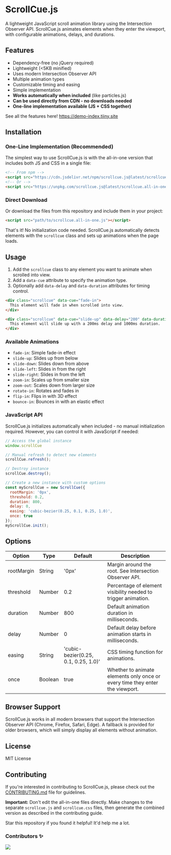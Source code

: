 # ScrollCue.js

A lightweight JavaScript scroll animation library using the Intersection Observer API. ScrollCue.js animates elements when they enter the viewport, with configurable animations, delays, and durations.

## Features

- Dependency-free (no jQuery required)
- Lightweight (<5KB minified)
- Uses modern Intersection Observer API
- Multiple animation types
- Customizable timing and easing
- Simple implementation
- **Works automatically when included** (like particles.js)
- **Can be used directly from CDN - no downloads needed**
- **One-line implementation available (JS + CSS together)**

See all the features here! https://demo-index.tiiny.site

## Installation

### One-Line Implementation (Recommended)

The simplest way to use ScrollCue.js is with the all-in-one version that includes both JS and CSS in a single file:

```html
<!-- From npm -->
<script src="https://cdn.jsdelivr.net/npm/scrollcue.js@latest/scrollcue.all-in-one.min.js"></script>
<!-- Or -->
<script src="https://unpkg.com/scrollcue.js@latest/scrollcue.all-in-one.min.js"></script>
```

### Direct Download

Or download the files from this repository and include them in your project:

```html
<script src="path/to/scrollcue.all-in-one.js"></script>
```

That's it! No initialization code needed. ScrollCue.js automatically detects elements with the `scrollcue` class and sets up animations when the page loads.

## Usage

1. Add the `scrollcue` class to any element you want to animate when scrolled into view.
2. Add a `data-cue` attribute to specify the animation type.
3. Optionally add `data-delay` and `data-duration` attributes for timing control.

```html
<div class="scrollcue" data-cue="fade-in">
  This element will fade in when scrolled into view.
</div>

<div class="scrollcue" data-cue="slide-up" data-delay="200" data-duration="1000">
  This element will slide up with a 200ms delay and 1000ms duration.
</div>
```

### Available Animations

- `fade-in`: Simple fade-in effect
- `slide-up`: Slides up from below
- `slide-down`: Slides down from above
- `slide-left`: Slides in from the right
- `slide-right`: Slides in from the left
- `zoom-in`: Scales up from smaller size
- `zoom-out`: Scales down from larger size
- `rotate-in`: Rotates and fades in
- `flip-in`: Flips in with 3D effect
- `bounce-in`: Bounces in with an elastic effect

### JavaScript API

ScrollCue.js initializes automatically when included - no manual initialization required. However, you can control it with JavaScript if needed:

```javascript
// Access the global instance
window.scrollCue

// Manual refresh to detect new elements
scrollCue.refresh();

// Destroy instance
scrollCue.destroy();

// Create a new instance with custom options
const myScrollCue = new ScrollCue({
  rootMargin: '0px',
  threshold: 0.2,
  duration: 800,
  delay: 0,
  easing: 'cubic-bezier(0.25, 0.1, 0.25, 1.0)',
  once: true
});
myScrollCue.init();
```

## Options

| Option | Type | Default | Description |
|--------|------|---------|-------------|
| rootMargin | String | '0px' | Margin around the root. See Intersection Observer API. |
| threshold | Number | 0.2 | Percentage of element visibility needed to trigger animation. |
| duration | Number | 800 | Default animation duration in milliseconds. |
| delay | Number | 0 | Default delay before animation starts in milliseconds. |
| easing | String | 'cubic-bezier(0.25, 0.1, 0.25, 1.0)' | CSS timing function for animations. |
| once | Boolean | true | Whether to animate elements only once or every time they enter the viewport. |

## Browser Support

ScrollCue.js works in all modern browsers that support the Intersection Observer API (Chrome, Firefox, Safari, Edge). A fallback is provided for older browsers, which will simply display all elements without animation.

## License

MIT License

## Contributing

If you're interested in contributing to ScrollCue.js, please check out the [CONTRIBUTING.md](CONTRIBUTING.md) file for guidelines.

**Important:** Don't edit the all-in-one files directly. Make changes to the separate `scrollcue.js` and `scrollcue.css` files, then generate the combined version as described in the contributing guide.

Star this repository if you found it helpful! It'd help me a lot.

### Contributors ✨

<a href="https://github.com/PerseusKyogre09/ScrollCue.js/graphs/contributors">
  <img src="https://contrib.rocks/image?repo=PerseusKyogre09/ScrollCue.js" />
</a>